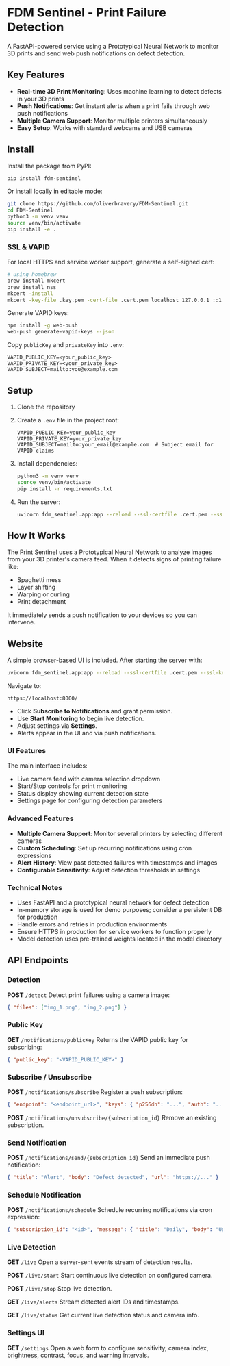 # FDM Sentinel - Print Failure Detection

A FastAPI-powered service using a Prototypical Neural Network to monitor 3D prints and send web push notifications on defect detection.

## Key Features

- **Real-time 3D Print Monitoring**: Uses machine learning to detect defects in your 3D prints
- **Push Notifications**: Get instant alerts when a print fails through web push notifications
- **Multiple Camera Support**: Monitor multiple printers simultaneously
- **Easy Setup**: Works with standard webcams and USB cameras

## Install

Install the package from PyPI:
```bash
pip install fdm-sentinel
```

Or install locally in editable mode:
```bash
git clone https://github.com/oliverbravery/FDM-Sentinel.git
cd FDM-Sentinel
python3 -m venv venv
source venv/bin/activate
pip install -e .
```

### SSL & VAPID

For local HTTPS and service worker support, generate a self-signed cert:
```bash
# using homebrew
brew install mkcert
brew install nss
mkcert -install
mkcert -key-file .key.pem -cert-file .cert.pem localhost 127.0.0.1 ::1
```

Generate VAPID keys:
```bash
npm install -g web-push
web-push generate-vapid-keys --json
```

Copy `publicKey` and `privateKey` into `.env`:
```
VAPID_PUBLIC_KEY=<your_public_key>
VAPID_PRIVATE_KEY=<your_private_key>
VAPID_SUBJECT=mailto:you@example.com
```

## Setup

1. Clone the repository

2. Create a `.env` file in the project root:
   ```env
   VAPID_PUBLIC_KEY=your_public_key
   VAPID_PRIVATE_KEY=your_private_key
   VAPID_SUBJECT=mailto:your_email@example.com  # Subject email for VAPID claims
   ```

3. Install dependencies:
   ```bash
   python3 -m venv venv
   source venv/bin/activate
   pip install -r requirements.txt
   ```

4. Run the server:
   ```bash
   uvicorn fdm_sentinel.app:app --reload --ssl-certfile .cert.pem --ssl-keyfile .key.pem
   ```

## How It Works

The Print Sentinel uses a Prototypical Neural Network to analyze images from your 3D printer's camera feed. When it detects signs of printing failure like:
- Spaghetti mess
- Layer shifting
- Warping or curling
- Print detachment

It immediately sends a push notification to your devices so you can intervene.

## Website

A simple browser-based UI is included. After starting the server with:
```bash
uvicorn fdm_sentinel.app:app --reload --ssl-certfile .cert.pem --ssl-keyfile .key.pem
```

Navigate to:
```
https://localhost:8000/
```

- Click **Subscribe to Notifications** and grant permission.
- Use **Start Monitoring** to begin live detection.
- Adjust settings via **Settings**.
- Alerts appear in the UI and via push notifications.

### UI Features

The main interface includes:
- Live camera feed with camera selection dropdown
- Start/Stop controls for print monitoring
- Status display showing current detection state
- Settings page for configuring detection parameters

### Advanced Features

- **Multiple Camera Support**: Monitor several printers by selecting different cameras
- **Custom Scheduling**: Set up recurring notifications using cron expressions
- **Alert History**: View past detected failures with timestamps and images
- **Configurable Sensitivity**: Adjust detection thresholds in settings

### Technical Notes

- Uses FastAPI and a prototypical neural network for defect detection
- In-memory storage is used for demo purposes; consider a persistent DB for production
- Handle errors and retries in production environments
- Ensure HTTPS in production for service workers to function properly
- Model detection uses pre-trained weights located in the model directory

## API Endpoints

### Detection
**POST** `/detect`
Detect print failures using a camera image:
```json
{ "files": ["img_1.png", "img_2.png"] }
```

### Public Key
**GET** `/notifications/publicKey`
Returns the VAPID public key for subscribing:
```json
{ "public_key": "<VAPID_PUBLIC_KEY>" }
```

### Subscribe / Unsubscribe
**POST** `/notifications/subscribe`
Register a push subscription:
```json
{ "endpoint": "<endpoint_url>", "keys": { "p256dh": "...", "auth": "..." } }
```

**POST** `/notifications/unsubscribe/{subscription_id}`
Remove an existing subscription.

### Send Notification
**POST** `/notifications/send/{subscription_id}`
Send an immediate push notification:
```json
{ "title": "Alert", "body": "Defect detected", "url": "https://..." }
```

### Schedule Notification
**POST** `/notifications/schedule`
Schedule recurring notifications via cron expression:
```json
{ "subscription_id": "<id>", "message": { "title": "Daily", "body": "Update" }, "cron": "0 9 * * *" }
```

### Live Detection
**GET** `/live`
Open a server-sent events stream of detection results.

**POST** `/live/start`
Start continuous live detection on configured camera.

**POST** `/live/stop`
Stop live detection.

**GET** `/live/alerts`
Stream detected alert IDs and timestamps.

**GET** `/live/status`
Get current live detection status and camera info.

### Settings UI
**GET** `/settings`
Open a web form to configure sensitivity, camera index, brightness, contrast, focus, and warning intervals.
